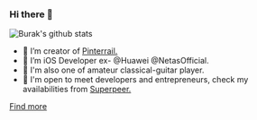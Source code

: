 ### Hi there 👋

![Burak's github stats](https://github-readme-stats.vercel.app/api/?username=burakgunduztr&show_icons=true&title_color=fff&icon_color=79ff97&text_color=9f9f9f&bg_color=151515)

- 💼 I’m creator of [Pinterrail.](https://pinterrail.com/app)
- 🔭 I’m iOS Developer ex- @Huawei @NetasOfficial.
- 🌱 I'm also one of amateur classical-guitar player.
- 💬 I'm open to meet developers and entrepreneurs, check my availabilities from [Superpeer.](https://superpeer.com/burakgunduz/-/meet)

[Find more](https://burakgunduztr.github.io)
